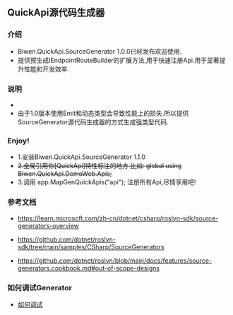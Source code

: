 ﻿
## QuickApi源代码生成器

### 介绍
- Biwen.QuickApi.SourceGenerator 1.0.0已经发布欢迎使用.
- 提供预生成IEndpointRouteBuilder的扩展方法,用于快速注册Api.用于显著提升性能和开发效率.

### 说明
- 
- 由于1.0版本使用Emit和动态类型会导致性能上的损失.所以提供SourceGenerator源代码生成器的方式生成强类型代码.

### Enjoy!

- 1.安装Biwen.QuickApi.SourceGenerator 1.1.0
- <del>2.全局引用你[QuickApi]特性标注的地方 比如: global using Biwen.QuickApi.DemoWeb.Apis;</del>
- 3.调用 app.MapGenQuickApis("api"); 注册所有Api,尽情享用吧!

### 参考文档
- https://learn.microsoft.com/zh-cn/dotnet/csharp/roslyn-sdk/source-generators-overview
- https://github.com/dotnet/roslyn-sdk/tree/main/samples/CSharp/SourceGenerators

- https://github.com/dotnet/roslyn/blob/main/docs/features/source-generators.cookbook.md#out-of-scope-designs



### 如何调试Generator
- [如何调试](https://github.com/JoanComasFdz/dotnet-how-to-debug-source-generator-vs2022#solution-structure)


